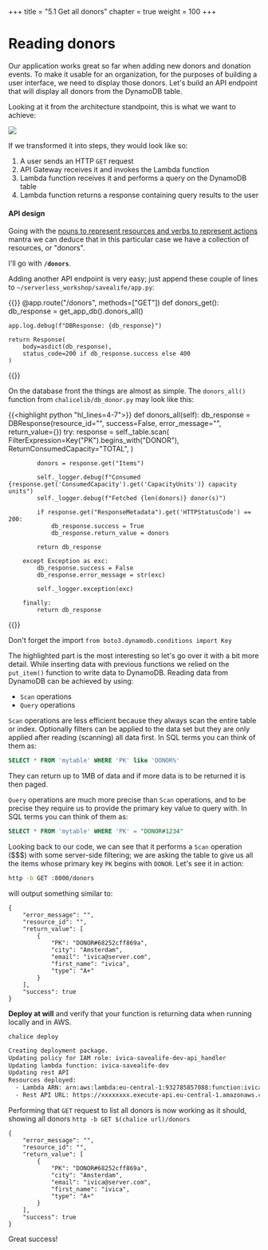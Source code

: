 +++
title = "5.1 Get all donors"
chapter = true
weight = 100
+++

# Reading donors

Our application works great so far when adding new donors and donation events. To make it usable for an organization, 
for the purposes of building a user interface, we need to display those donors. Let's build an API endpoint that will
display all donors from the DynamoDB table.

Looking at it from the architecture standpoint, this is what we want to achieve:

![](/images/donor_signup_db_arch_reading.png)

If we transformed it into steps, they would look like so:

1. A user sends an HTTP `GET` request
2. API Gateway receives it and invokes the Lambda function
3. Lambda function receives it and performs a query on the DynamoDB table
4. Lambda function returns a response containing query results to the user

#### API design

Going with the [nouns to represent resources and verbs to represent actions](https://restfulapi.net/resource-naming/)
mantra we can deduce that in this particular case we have a collection of resources, or "donors".

I'll go with **`/donors`**.

Adding another API endpoint is very easy; just append these couple of lines to `~/serverless_workshop/savealife/app.py`:

{{<highlight python>}}
@app.route("/donors", methods=["GET"])
def donors_get():
    db_response = get_app_db().donors_all()

    app.log.debug(f"DBResponse: {db_response}")

    return Response(
        body=asdict(db_response),
        status_code=200 if db_response.success else 400
    )
{{</highlight>}}

On the database front the things are almost as simple. The `donors_all()` function from `chalicelib/db_donor.py` may look
like this:

{{<highlight python "hl_lines=4-7">}}
    def donors_all(self):
        db_response = DBResponse(resource_id="", success=False, error_message="", return_value={})
        try:
            response = self._table.scan(
                FilterExpression=Key("PK").begins_with("DONOR"),
                ReturnConsumedCapacity="TOTAL",
            )

            donors = response.get("Items")

            self._logger.debug(f"Consumed {response.get('ConsumedCapacity').get('CapacityUnits')} capacity units")
            self._logger.debug(f"Fetched {len(donors)} donor(s)")

            if response.get("ResponseMetadata").get('HTTPStatusCode') == 200:
                db_response.success = True
                db_response.return_value = donors

            return db_response

        except Exception as exc:
            db_response.success = False
            db_response.error_message = str(exc)

            self._logger.exception(exc)

        finally:
            return db_response
{{</highlight>}}

Don't forget the import `from boto3.dynamodb.conditions import Key`

The highlighted part is the most interesting so let's go over it with a bit more detail. While inserting data with previous
functions we relied on the `put_item()` function to write data to DynamoDB. Reading data from DynamoDB can be achieved
by using:

- `Scan` operations
- `Query` operations

`Scan` operations are less efficient because they always scan the entire table or index. Optionally filters can be applied
to the data set but they are only applied after reading (scanning) all data first. In SQL terms you can think of them as:

```sql
SELECT * FROM 'mytable' WHERE 'PK' like 'DONOR%'
```

They can return up to 1MB of data and if more data is to be returned it is then paged.

`Query` operations are much more precise than `Scan` operations, and to be precise they require us to provide the
primary key value to query with. In SQL terms you can think of them as:

```sql
SELECT * FROM 'mytable' WHERE 'PK' = "DONOR#1234"
```

Looking back to our code, we can see that it performs a `Scan` operation ($$$) with some server-side filtering; we
are asking the table to give us all the items whose primary key `PK` begins with `DONOR`. Let's see it in action:

```bash
http -b GET :8000/donors
```
will output something similar to:

```bash{linenos=false}
{
    "error_message": "",
    "resource_id": "",
    "return_value": [
        {
            "PK": "DONOR#68252cff869a",
            "city": "Amsterdam",
            "email": "ivica@server.com",
            "first_name": "ivica",
            "type": "A+"
        }
    ],
    "success": true
}
```

**Deploy at will** and verify that your function is returning data when running locally and in AWS.

`chalice deploy`

```bash
Creating deployment package.
Updating policy for IAM role: ivica-savealife-dev-api_handler
Updating lambda function: ivica-savealife-dev
Updating rest API
Resources deployed:
  - Lambda ARN: arn:aws:lambda:eu-central-1:932785857088:function:ivica-savealife-dev
  - Rest API URL: https://xxxxxxxx.execute-api.eu-central-1.amazonaws.com/api/
```

Performing that `GET` request to list all donors is now working as it should, showing all donors
`http -b GET $(chalice url)/donors`

```bash{linenos=false}
{
    "error_message": "",
    "resource_id": "",
    "return_value": [
        {
            "PK": "DONOR#68252cff869a",
            "city": "Amsterdam",
            "email": "ivica@server.com",
            "first_name": "ivica",
            "type": "A+"
        }
    ],
    "success": true
}
```

Great success!